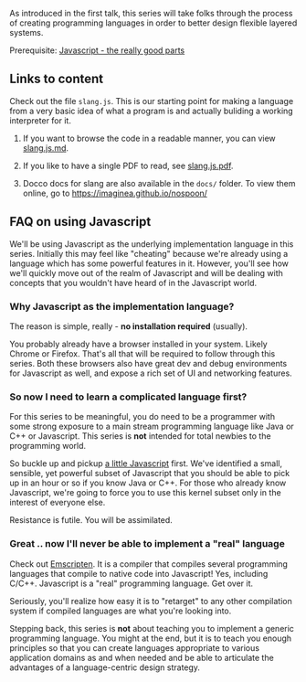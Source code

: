 As introduced in the first talk, this series will take folks through
the process of creating programming languages in order to better
design flexible layered systems.

Prerequisite: [Javascript - the really good parts][jskernel]

[jskernel]: https://github.com/Imaginea/nospoon/wiki/Javascript---The-Really-Good-Parts

## Links to content

Check out the file `slang.js`. This is our
starting point for making a language from a very basic idea of
what a program is and actually buliding a working interpreter
for it.

1. If you want to browse the code in a readable manner, you can view
   [slang.js.md](slang.js.md).

2. If you like to have a single PDF to read, see [slang.js.pdf](slang.js.pdf).

3. Docco docs for slang are also available in the `docs/` folder. To view
   them online, go to https://imaginea.github.io/nospoon/

## FAQ on using Javascript

We'll be using Javascript as the underlying implementation language
in this series. Initially this may feel like "cheating" because we're
already using a language which has some powerful features in it.
However, you'll see how we'll quickly move out of the realm of Javascript
and will be dealing with concepts that you wouldn't have heard of
in the Javascript world.

### Why Javascript as the implementation language?

The reason is simple, really - **no installation required** (usually).

You probably already have a browser installed in your system.
Likely Chrome or Firefox. That's all that will be required to
follow through this series. Both these browsers also have 
great dev and debug environments for Javascript as well,
and expose a rich set of UI and networking features.

### So now I need to learn a complicated language first?

For this series to be meaningful, you do need to be a programmer
with some strong exposure to a main stream programming language like
Java or C++ or Javascript. This series is **not** intended for total
newbies to the programming world.

So buckle up and pickup [a little Javascript][jskernel] first.
We've identified a small, sensible, yet powerful subset of 
Javascript that you should be able to pick up in an hour or so
if you know Java or C++. For those who already know Javascript,
we're going to force you to use this kernel subset only in the
interest of everyone else. 

Resistance is futile. You will be assimilated.

### Great .. now I'll never be able to implement a "real" language

Check out [Emscripten]. It is a compiler that compiles several
programming languages that compile to native code into Javascript!
Yes, including C/C++. Javascript is a "real" programming language.
Get over it.

Seriously, you'll realize how easy it is to "retarget" to any other
compilation system if compiled languages are what you're looking into.

Stepping back, this series is **not** about teaching you to implement
a generic programming language. You might at the end, but it is to
teach you enough principles so that you can create languages appropriate
to various application domains as and when needed and be able to 
articulate the advantages of a language-centric design strategy.



[Emscripten]: https://github.com/kripken/emscripten


